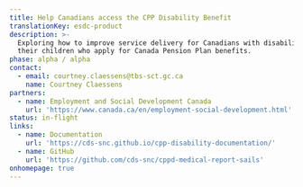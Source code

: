 ```yaml
---
title: Help Canadians access the CPP Disability Benefit
translationKey: esdc-product
description: >-
  Exploring how to improve service delivery for Canadians with disabilities and
  their children who apply for Canada Pension Plan benefits.
phase: alpha / alpha
contact:
  - email: courtney.claessens@tbs-sct.gc.ca
    name: Courtney Claessens
partners:
  - name: Employment and Social Development Canada
    url: 'https://www.canada.ca/en/employment-social-development.html'
status: in-flight
links: 
  - name: Documentation
    url: 'https://cds-snc.github.io/cpp-disability-documentation/'
  - name: GitHub
    url: 'https://github.com/cds-snc/cppd-medical-report-sails'
onhomepage: true
---
```


